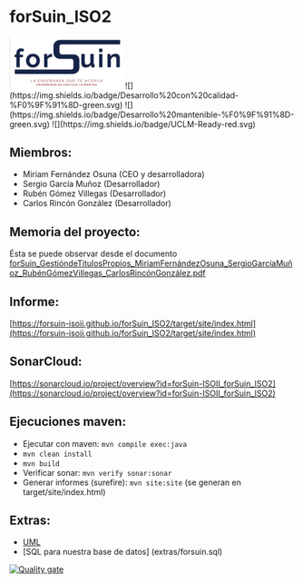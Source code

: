 # forSuin_ISO2
<img src="extras/logo_forSuin.png" alt="drawing" width="200"/>
![](https://img.shields.io/badge/Desarrollo%20con%20calidad-%F0%9F%91%8D-green.svg) ![](https://img.shields.io/badge/Desarrollo%20mantenible-%F0%9F%91%8D-green.svg) ![](https://img.shields.io/badge/UCLM-Ready-red.svg)

## Miembros:
- Miriam Fernández Osuna (CEO y desarrolladora)
- Sergio García Muñoz (Desarrollador)
- Rubén Gómez Villegas (Desarrollador)
- Carlos Rincón González (Desarrollador)

## Memoria del proyecto:
Ésta se puede observar desde el documento [forSuin_GestióndeTitulosPropios_MiriamFernándezOsuna_SergioGarcíaMuñoz_RubénGómezVillegas_CarlosRincónGonzález.pdf](extras/logo_forSuinforSuin_GestióndeTitulosPropios_MiriamFernándezOsuna_SergioGarcíaMuñoz_RubénGómezVillegas_CarlosRincónGonzález.pdf)

## Informe:
[https://forsuin-isoii.github.io/forSuin_ISO2/target/site/index.html](https://forsuin-isoii.github.io/forSuin_ISO2/target/site/index.html)

## SonarCloud:
[https://sonarcloud.io/project/overview?id=forSuin-ISOII_forSuin_ISO2](https://sonarcloud.io/project/overview?id=forSuin-ISOII_forSuin_ISO2)

## Ejecuciones maven:
- Ejecutar con maven: `mvn compile exec:java`
- `mvn clean install`
- `mvn build`
- Verificar sonar: `mvn verify sonar:sonar`
- Generar informes (surefire): `mvn site:site` (se generan en target/site/index.html)

## Extras:
- [UML](extras/TitulosPropiosUCLM2022.vpp)
- [SQL para nuestra base de datos] (extras/forsuin.sql)

[![Quality gate](https://sonarcloud.io/api/project_badges/quality_gate?project=forSuin-ISOII_forSuin_ISO2)](https://sonarcloud.io/summary/new_code?id=forSuin-ISOII_forSuin_ISO2)

